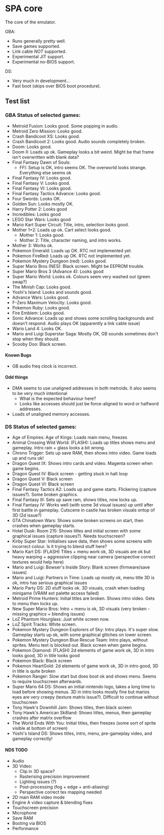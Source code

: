 # SPA core
The core of the emulator.

GBA:
- Runs generally pretty well.
- Save games supported.
- Link cable _NOT_ supported.
- Experimental JIT support.
- Experimental no-BIOS support.

DS:
- Very much in development...
- Fast boot (skips over BIOS boot procedure).

## Test list

### GBA Status of selected games:
- Metroid Fusion: Looks good. Some popping in audio.
- Metroid Zero Mission: Looks good.
- Crash Bandicoot XS: Looks good.
- Crash Bandicoot 2: Looks good. Audio sounds completely broken.
- Doom: Looks good.
- Doom II: Loads up ok. Gameplay looks a bit weird. Might be that frame isn't overwritten with blank data?
- Final Fantasy Dawn of Souls:
    - FFI: Setup is OK, intro seems OK. The overworld looks strange. Everything else seems ok
- Final Fantasy IV: Looks good.
- Final Fantasy V: Looks good.
- Final Fantasy VI: Looks good.
- Final Fantasy Tactics Advance: Looks good.
- Four Swords: Looks OK.
- Golden Sun: Looks mostly OK.
- Harry Potter 2: Looks good
- Incredibles: Looks good
- LEGO Star Wars: Looks good
- Mario Kart Super Circuit: Title, intro, selection looks good.
- Mother 1+2: Loads up ok. Cart select looks good.
    - Mother 1: Looks good.
    - Mother 2: Title, character naming, and intro works.
- Mother 3: Works ok.
- Pokemon Emerald: Loads up OK. RTC not implemented yet.
- Pokemon FireRed: Loads up OK. RTC not implemented yet.
- Pokemon Mystery Dungeon (red): Looks good.
- Super Mario Bros (NES): Black screen. Might be EEPROM trouble.
- Super Mario Bros 3 (Advance 4): Looks good
- Super Mario World: Looks ok. Colours seem very washed out (green swap?)
- The Minish Cap: Looks good.
- Yoshi's Island: Looks and sounds good.
- Advance Wars: Looks good.
- F-Zero Maximum Velocity: Looks good.
- Pokemon Ruby: Looks good.
- Fire Emblem: Looks good.
- Sonic Advance: Loads up and shows some scrolling backgrounds and doesn't respond. Audio plays OK (apparently a link cable issue)
- Wario Land 4: Looks OK.
- Mario and Luigi Superstar Saga: Mostly OK, GB sounds sometimes don't stop when they should.
- Scooby Doo: Black screen.

#### Known Bugs
- GB audio freq clock is incorrect.

#### Odd things
- DMA seems to use unaligned addresses in both metroids. It also seems to be very much intentional
    - What is the expected behaviour here?
    - Looks like accesses should just be force-aligned to word or halfword addresses.
- Loads of unaligned memory accesses.

### DS Status of selected games:
- Age of Empires: Age of Kings: Loads main menu, freezes
- Animal Crossing Wild World: (FLASH): Loads up titles shows menu and gameplay. Intro rain + glass looks a bit wrong.
- Chrono Trigger: Sets up save RAM, then shows intro video. Game loads up and runs ok!
- Dragon Quest IX: Shows intro cards and video. Magenta screen when game begins.
- Dragon Quest IV: Black screen - getting stuck in halt loop
- Dragon Quest V: Black screen
- Dragon Quest VI: Black screen
- Final Fantasy Tactics A2: Loads up and game starts. Flickering (capture issues?). Some broken graphics.
- Final Fantasy III: Sets up save ram, shows titles, now locks up.
- Final Fantasy IV: Works well (with some 3d visual issues) up until after first battle in gameplay. Cutscene in castle has broken visuals ontop of 3D (2d issue?)
- GTA Chinatown Wars: Shows some broken screens on start, then crashes when gameplay starts.
- Hotel Dusk: Room 215: Shows titles and initial screen with some graphical issues (capture issues?). Needs touchscreen?
- Kirby Super Star: Initialises save data, then shows some screens with incorrect colour. Is it trying to blend stuff here?
- Mario Kart DS: (FLASH) Titles + menu work ok, 3D visuals are ok but heavy warping + aggressive clipping near camera (perspective correct textures would help here)
- Mario and Luigi: Bowser's Inside Story: Blank screen (firmware/save issues)
- Mario and Luigi: Partners in Time: Loads up mostly ok, menu title 3D is ok, intro has serious graphical issues
- Mario Party DS: 2D stuff looks ok. 3D visuals, crash when loading minigame (VRAM ext palette access failed)
- Metroid Prime Hunters: Initial titles are broken. Shows intro video. Gets to menu then locks up.
- New Super Mario Bros: Intro + menu is ok, 3D visuals (very broken - missing graphics + blending issues)
- LoZ Phantom Hourglass: Just white screen now.
- LoZ Spirit Tracks: White screen.
- Pokemon Mystery Dungeon Explorers of Sky: Intro plays. It's super slow. Gameplay starts up ok, with some graphical glitches on lower screen.
- Pokemon Mystery Dungeon Blue Rescue Team: Intro plays, without sprites. Menu text is blocked out. Black screen when game begins.
- Pokemon Diamond: (FLASH) 2d elements of game work ok, 3D in intro looks good, 3D in title looks good
- Pokemon Black: Black screen
- Pokemon HeartGold: 2d elements of game work ok, 3D in intro good, 3D in title is quite broken
- Pokemon Ranger: Slow start but does boot ok and shows menu. Seems to require touchscreen afterwards.
- Super Mario 64 DS: Shows an initial nintendo logo, takes a long time to load before showing menus. 3D in intro looks mostly fine but marios eyes are very creepy (texture matrix issue?). Difficult to continue without touchscreen
- Tony Hawk's Downhill Jam: Shows titles, then black screen
- Tony Hawk's American Sk8land: Shows titles, menus, then gameplay crashes after matrix overflow
- The World Ends With You: Initial titles, then freezes (some sort of sprite visible at bottom of screen)
- Yoshi's Island DS: Shows titles, intro, menu, pre-gameplay video, and gameplay correctly!

#### NDS TODO
- Audio
- 3D Video:
    - Clip in 3D space?
    - Rasterising precision improvement
    - Lighting issues (?)
    - Post-processing (fog + edge + anti-aliasing)
    - Perspective correct tex mapping needed
- 2D main RAM video mode
- Engine A video capture & blending fixes
- Touchscreen precision
- Microphone
- Save RAM
- Booting via BIOS
- Performance
